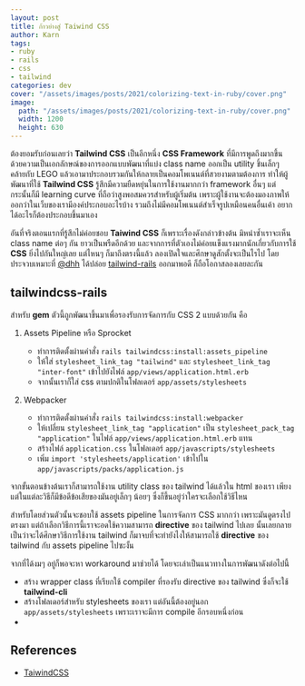 ```yaml
---
layout: post
title: ก้าวย่างสู่ Taiwind CSS
author: Karn
tags:
- ruby
- rails
- css
- tailwind
categories: dev
cover: "/assets/images/posts/2021/colorizing-text-in-ruby/cover.png"
image:
  path: "/assets/images/posts/2021/colorizing-text-in-ruby/cover.png"
  width: 1200
  height: 630
---
```


ต้องยอมรับก่อนเลยว่า **Tailwind CSS** เป็นอีกหนึ่ง **CSS Framework** ที่มีการพูดถึงมากขึ้น ด้วยความเป็นเอกลักษณ์ของการออกแบบพัฒนาที่แบ่ง class name ออกเป็น utility ชิ้นเล็กๆ คล้ายกับ LEGO แล้วเอามาประกอบรวมกันให้กลายเป็นคอมโพเนนต์ที่สวยงามตามต้องการ ทำให้ผู้พัฒนาที่ใช้ **Tailwind CSS** รู้สึกมีความยืดหยุ่นในการใช้งานมากกว่า framework อื่นๆ แต่กระนั้นก็มี learning curve ที่ถือว่าสูงพอสมควรสำหรับผู้เริ่มต้น เพราะผู้ใช้งานจะต้องมองภาพให้ออกว่าในเว็บของเรามีองค์ประกอบอะไรบ้าง รวมถึงไม่มีคอมโพเนนต์สำเร็จรูปเหมือนคนอื่นเค้า อยากได้อะไรก็ต้องประกอบขึ้นมาเอง<!--more-->

อันที่จริงตอนแรกที่รู้สึกไม่ค่อยชอบ **Taiwind CSS** ก็เพราะเรื่องดังกล่าวข้างต้น มิหนำซ้ำเราจะเห็น class name ต่อๆ กัน ยาวเป็นพรืดอีกด้วย และจากการที่ตัวเองไม่ค่อยแข็งแรงมากนักเกี่ยวกับการใช้ **CSS** ยิ่งไปกันใหญ่เลย แต่ไหนๆ ก็มาถึงตรงนี้แล้ว ลองเปิดใจและศึกษาดูสักตั้งจะเป็นไรไป โดยประจวบเหมาะที่ [@dhh](https://twitter.com/dhh) ได้ปล่อย [tailwind-rails](https://github.com/rails/tailwindcss-rails) ออกมาพอดี ก็ถือโอกาสลองเลยละกัน

## tailwindcss-rails

สำหรับ **gem** ตัวนี้ถูกพัฒนาขึ้นมาเพื่อรองรับการจัดการกับ CSS 2 แบบด้วยกัน คือ

1. Assets Pipeline หรือ Sprocket

    - ทำการติดตั้งผ่านคำสั่ง `rails tailwindcss:install:assets_pipeline`
    - ให้ใส่ `stylesheet_link_tag "tailwind"` และ `stylesheet_link_tag "inter-font"` เข้าไปยังไฟล์ `app/views/application.html.erb`
    - จากนั้นเราก็ใส่ css ตามปกติในโฟลเดอร์ `app/assets/stylesheets`

2. Webpacker

    - ทำการติดตั้งผ่านคำสั่ง `rails tailwindcss:install:webpacker`
    - ให้เปลี่ยน `stylesheet_link_tag "application"` เป็น `stylesheet_pack_tag "application"` ในไฟล์ `app/views/application.html.erb` แทน
    - สร้างไฟล์ `application.css` ในโฟลเดอร์ `app/javascripts/stylesheets`
    - เพิ่ม `import 'stylesheets/application'` เข้าไปใน `app/javascripts/packs/application.js`

จากขั้นตอนข้างต้นเราก็สามารถใช้งาน utility class ของ tailwind ได้แล้วใน html ของเรา เพียงแต่ในแต่ละวิธีก็มีข้อดีข้อเสียของมันอยู่เล็กๆ น้อยๆ ซึ่งก็ขึ้นอยู่ว่าใครจะเลือกใช้วิธีไหน

สำหรับโดยส่วนตัวนั้นจะชอบใช้ assets pipeline ในการจัดการ CSS มากกว่า เพราะมันดูตรงไปตรงมา แต่ถ้าเลือกวิธีการนี้เราจะอดใช้ความสามารถ **directive** ของ tailwind ไปเลย นั้นเลยกลายเป็นว่าจะได้ศึกษาวิธีการใช้งาน tailwind ก็มาจบที่จะทำยังไงให้สามารถใช้ **directive** ของ tailwind กับ assets pipeline ไปซะงั้น

จากที่ได้งมๆ อยู่ก็พอจะหา workaround มาช่วยได้ โดยจะเล่าเป็นแนวทางในการพัฒนาดังต่อไปนี้
- สร้าง wrapper class ที่เรียกใช้ compiler ที่รองรับ directive ของ tailwind ซึ่งก็จะใช้ **tailwind-cli**
- สร้างโฟลเดอร์สำหรับ stylesheets ของเรา แต่อันนี้ต้องอยู่นอก `app/assets/stylesheets` เพราะเราจะมีการ compile อีกรอบหนึ่งก่อน
- 

## References
- [TaiwindCSS](https://tailwindcss.com/)

